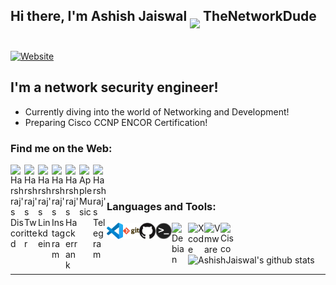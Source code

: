 ## Hi there, I'm Ashish Jaiswal <img src="https://yt3.ggpht.com/VfQxscdaeSJ1k6cv1ck8Aw_apLNp88uqD9IDShGvfVEW_YoDhrks8415DsaFz4tLp0zSywDWOg=s108-c-k-c0x00ffffff-no-rj" width="40" style="margin-bottom:-12px;"> TheNetworkDude</br></br>

<!--- <img align="right" alt="I am glad u came to visit" src="https://media.giphy.com/media/l1J9RFoDzCDrkqtEc/giphy.gif" width="290"> --->

[![Website](https://shields.io/badge/jaiswalashish.com-visit%20now-49c053?style=for-the-badge&url=https%3A%2F%2Fjaiswalashish.in)](https://jaiswalashish.com)    

## I'm a network security engineer!

- Currently diving into the world of Networking and Development!
- Preparing Cisco CCNP ENCOR Certification!

### Find me on the Web:

<a href="">
  <img align="left" alt="Harshraj's Discord" width="22px" src="https://cdn.jsdelivr.net/npm/simple-icons@4.3.0/icons/discord.svg" />
</a>
<a href="">
  <img align="left" alt="Harshraj's Twitter" width="22px" src="https://cdn.jsdelivr.net/npm/simple-icons@v3/icons/twitter.svg" />
</a>
<a href="">
  <img align="left" alt="Harshraj's Linkdein" width="22px" src="https://cdn.jsdelivr.net/npm/simple-icons@v3/icons/linkedin.svg" />
</a>
<a href="">
  <img align="left" alt="Harshraj's Instagram" width="22px" src="https://cdn.jsdelivr.net/npm/simple-icons@v3/icons/instagram.svg" />
</a>
<a href="">
  <img align="left" alt="Harshraj's Hackerrank" width="22px" src="https://cdn.jsdelivr.net/npm/simple-icons@v3/icons/hackerrank.svg" />
</a>
<a href="">
  <img align="left" alt="Apple Music" width="22px" src="https://cdn.jsdelivr.net/npm/simple-icons@4.3.0/icons/itunes.svg" />
</a>
<a href="">
  <img align="left" alt="Harshraj's Telegram" width="22px" src="https://cdn.jsdelivr.net/npm/simple-icons@4.3.0/icons/telegram.svg" />
</a></br></br>

### Languages and Tools:

<img align="left" alt="Visual Studio Code" width="26px" src="https://raw.githubusercontent.com/github/explore/80688e429a7d4ef2fca1e82350fe8e3517d3494d/topics/visual-studio-code/visual-studio-code.png" />
<img align="left" alt="Git" width="26px" src="https://raw.githubusercontent.com/github/explore/80688e429a7d4ef2fca1e82350fe8e3517d3494d/topics/git/git.png" />
<img align="left" alt="GitHub" width="26px" src="https://raw.githubusercontent.com/github/explore/78df643247d429f6cc873026c0622819ad797942/topics/github/github.png" />
<img align="left" alt="Terminal" width="26px" src="https://raw.githubusercontent.com/github/explore/80688e429a7d4ef2fca1e82350fe8e3517d3494d/topics/terminal/terminal.png" />
<img align="left" alt="Debian" width="26px" src="https://cdn.jsdelivr.net/npm/simple-icons@4.3.0/icons/debian.svg" />
<img align="left" alt="Xcode" width="26px" src="https://cdn.jsdelivr.net/npm/simple-icons@4.3.0/icons/xcode.svg" />
<img align="left" alt="Vmware" width="26px" src="https://cdn.jsdelivr.net/npm/simple-icons@4.3.0/icons/vmware.svg" />
<img align="left" alt="Cisco" width="26px" src="https://cdn.jsdelivr.net/npm/simple-icons@4.3.0/icons/cisco.svg" />

<br />
<br />


![AshishJaiswal's github stats](https://github-readme-stats.vercel.app/api?username=ashishsjaiswal)

---
